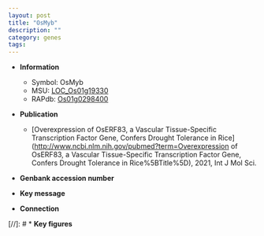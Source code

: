 ```yaml
---
layout: post
title: "OsMyb"
description: ""
category: genes
tags: 
---
```


* **Information**  
    + Symbol: OsMyb  
    + MSU: [LOC_Os01g19330](http://rice.uga.edu/cgi-bin/ORF_infopage.cgi?orf=LOC_Os01g19330)  
    + RAPdb: [Os01g0298400](https://rapdb.dna.affrc.go.jp/locus/?name=Os01g0298400)  

* **Publication**  
    + [Overexpression of OsERF83, a Vascular Tissue-Specific Transcription Factor Gene, Confers Drought Tolerance in Rice](http://www.ncbi.nlm.nih.gov/pubmed?term=Overexpression of OsERF83, a Vascular Tissue-Specific Transcription Factor Gene, Confers Drought Tolerance in Rice%5BTitle%5D), 2021, Int J Mol Sci.

* **Genbank accession number**  

* **Key message**  

* **Connection**  

[//]: # * **Key figures**  


